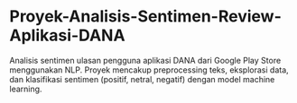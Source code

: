 # Proyek-Analisis-Sentimen-Review-Aplikasi-DANA
Analisis sentimen ulasan pengguna aplikasi DANA dari Google Play Store menggunakan NLP. Proyek mencakup preprocessing teks, eksplorasi data, dan klasifikasi sentimen (positif, netral, negatif) dengan model machine learning.
